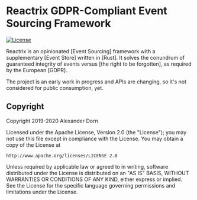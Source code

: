 # Reactrix GDPR-Compliant Event Sourcing Framework

[![License](https://img.shields.io/crates/l/reactrix)](https://www.apache.org/licenses/LICENSE-2.0)

Reactrix is an opinionated [Event Sourcing] framework with a supplementary
[Event Store] written in [Rust]. It solves the conundrum of guaranteed integrity
of events versus [the right to be forgotten], as required by the European [GDPR].

The project is an early work in progress and APIs are changing, so it's not
considered for public consumption, yet.

## Copyright

Copyright 2019-2020 Alexander Dorn

Licensed under the Apache License, Version 2.0 (the "License");
you may not use this file except in compliance with the License.
You may obtain a copy of the License at

    http://www.apache.org/licenses/LICENSE-2.0

Unless required by applicable law or agreed to in writing, software
distributed under the License is distributed on an "AS IS" BASIS,
WITHOUT WARRANTIES OR CONDITIONS OF ANY KIND, either express or implied.
See the License for the specific language governing permissions and
limitations under the License.

